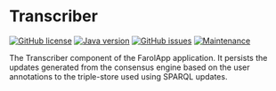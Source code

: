 Transcriber
=============
[![GitHub license](https://img.shields.io/badge/license-Apache%202-blue.svg)](https://raw.githubusercontent.com/nandana/ld-sniffer/master/LICENSE)
[![Java version](https://img.shields.io/badge/java-1.8-green.svg)](http://www.oracle.com/technetwork/java/javase/downloads/jdk8-downloads-2133151.html)
[![GitHub issues](https://img.shields.io/github/issues/liveldp/transcriber.svg)](https://github.com/liveldp/transcriber/issues)
[![Maintenance](https://img.shields.io/maintenance/yes/2016.svg?maxAge=2592000?style=plastic)](https://twitter.com/nandanamihindu)

The Transcriber component of the FarolApp application. It persists the updates generated from the consensus engine based on the user annotations to the triple-store used using SPARQL updates.
